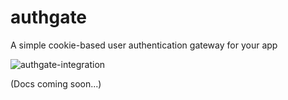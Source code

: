 # authgate

A simple cookie-based user authentication gateway for your app

![authgate-integration](https://github.com/huytd/authgate/assets/613943/f2abda73-7d61-4678-b803-20044a565717)

(Docs coming soon...)
